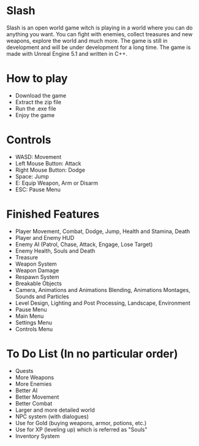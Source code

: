 # Slash

Slash is an open world game witch is playing in a world where you can do anything you want. You can fight with enemies, collect treasures and new weapons, explore the world and much more. The game is still in development and will be under development for a long time. The game is made with Unreal Engine 5.1 and written in C++. 

# How to play

- Download the game
- Extract the zip file
- Run the .exe file
- Enjoy the game

# Controls

- WASD: Movement
- Left Mouse Button: Attack
- Right Mouse Button: Dodge
- Space: Jump
- E: Equip Weapon, Arm or Disarm
- ESC: Pause Menu

# Finished Features

- Player Movement, Combat, Dodge, Jump, Health and Stamina, Death
- Player and Enemy HUD 
- Enemy AI (Patrol, Chase, Attack, Engage, Lose Target)
- Enemy Health, Souls and Death
- Treasure
- Weapon System
- Weapon Damage
- Respawn System
- Breakable Objects
- Camera, Animations and Animations Blending, Animations Montages, Sounds and Particles
- Level Design, Lighting and Post Processing, Landscape, Environment
- Pause Menu
- Main Menu
- Settings Menu
- Controls Menu

# To Do List (In no particular order)

- Quests
- More Weapons
- More Enemies
- Better AI
- Better Movement
- Better Combat
- Larger and more detailed world
- NPC system (with dialogues)
- Use for Gold (buying weapons, armor, potions, etc.)
- Use for XP (leveling up) which is referred as "Souls"
- Inventory System